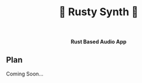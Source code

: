 <h1 align="center"><b> 🎵 Rusty Synth 🎵 </b></h1><br>

<h4 align="center">Rust Based Audio App</h4>

## Plan

Coming Soon...
